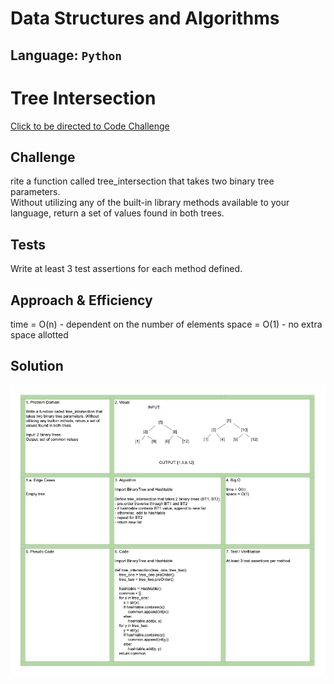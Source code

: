 # Data Structures and Algorithms

## Language: `Python`

# Tree Intersection  
[Click to be directed to Code Challenge](https://github.com/gracerosemary/data-structures-and-algorithms/tree/master/python/challenges/tree_intersection)       

## Challenge
rite a function called tree_intersection that takes two binary tree parameters.  
Without utilizing any of the built-in library methods available to your language, return a set of values found in both trees.

## Tests
Write at least 3 test assertions for each method defined. 

## Approach & Efficiency
time = O(n) - dependent on the number of elements 
space = O(1) - no extra space allotted

## Solution
![Solution Image](assets/intersection.png)   